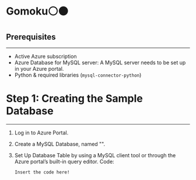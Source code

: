 # Gomoku⚪⚫
## Prerequisites
-------------
- Active Azure subscription
- Azure Database for MySQL server: A MySQL server needs to be set up in your Azure portal.
- Python & required libraries (`mysql-connector-python`)

# Step 1: Creating the Sample Database
------------------------------------
1. Log in to Azure Portal.

2. Create a MySQL Database, named "<database name>".

3. Set Up Database Table by using a MySQL client tool or through the Azure portal’s built-in query editor.
   Code:
   ```
   Insert the code here!
   ```

